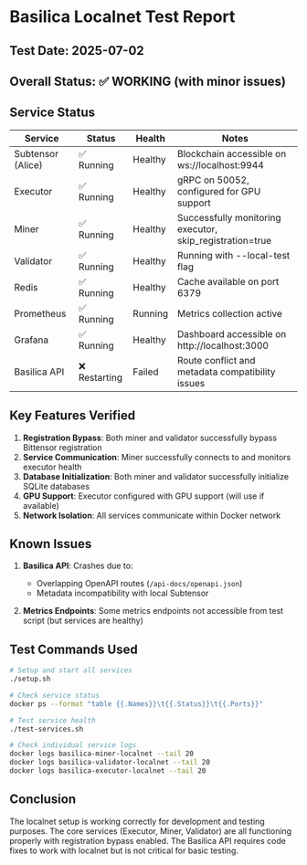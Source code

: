 # Basilica Localnet Test Report

## Test Date: 2025-07-02

## Overall Status: ✅ WORKING (with minor issues)

## Service Status

| Service | Status | Health | Notes |
|---------|--------|--------|-------|
| Subtensor (Alice) | ✅ Running | Healthy | Blockchain accessible on ws://localhost:9944 |
| Executor | ✅ Running | Healthy | gRPC on 50052, configured for GPU support |
| Miner | ✅ Running | Healthy | Successfully monitoring executor, skip_registration=true |
| Validator | ✅ Running | Healthy | Running with --local-test flag |
| Redis | ✅ Running | Healthy | Cache available on port 6379 |
| Prometheus | ✅ Running | Running | Metrics collection active |
| Grafana | ✅ Running | Healthy | Dashboard accessible on http://localhost:3000 |
| Basilica API | ❌ Restarting | Failed | Route conflict and metadata compatibility issues |

## Key Features Verified

1. **Registration Bypass**: Both miner and validator successfully bypass Bittensor registration
2. **Service Communication**: Miner successfully connects to and monitors executor health
3. **Database Initialization**: Both miner and validator successfully initialize SQLite databases
4. **GPU Support**: Executor configured with GPU support (will use if available)
5. **Network Isolation**: All services communicate within Docker network

## Known Issues

1. **Basilica API**: Crashes due to:
   - Overlapping OpenAPI routes (`/api-docs/openapi.json`)
   - Metadata incompatibility with local Subtensor
   
2. **Metrics Endpoints**: Some metrics endpoints not accessible from test script (but services are healthy)

## Test Commands Used

```bash
# Setup and start all services
./setup.sh

# Check service status
docker ps --format "table {{.Names}}\t{{.Status}}\t{{.Ports}}"

# Test service health
./test-services.sh

# Check individual service logs
docker logs basilica-miner-localnet --tail 20
docker logs basilica-validator-localnet --tail 20
docker logs basilica-executor-localnet --tail 20
```

## Conclusion

The localnet setup is working correctly for development and testing purposes. The core services (Executor, Miner, Validator) are all functioning properly with registration bypass enabled. The Basilica API requires code fixes to work with localnet but is not critical for basic testing.
